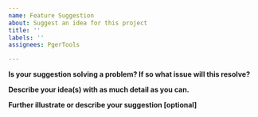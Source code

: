 ```yaml
---
name: Feature Suggestion
about: Suggest an idea for this project
title: ''
labels: ''
assignees: PgerTools

---
```


**Is your suggestion solving a problem? If so what issue will this resolve?**

**Describe your idea(s) with as much detail as you can.**

**Further illustrate or describe your suggestion [optional]**
